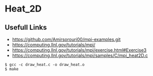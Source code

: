 # Heat_2D
## Usefull Links
* https://github.com/Amirsorouri00/mpi-examples.git
* https://computing.llnl.gov/tutorials/mpi/
* https://computing.llnl.gov/tutorials/mpi/exercise.html#Exercise3
* https://computing.llnl.gov/tutorials/mpi/samples/C/mpi_heat2D.c


```
$ gcc -c draw_heat.c -o draw_heat.o
$ make
```
